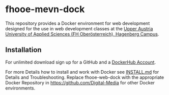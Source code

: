 # fhooe-mevn-dock

This repository provides a Docker environment for web development designed for the use in web development classes at the [Upper Austria University of Applied Sciences (FH Oberösterreich), Hagenberg Campus](https://www.fh-ooe.at/en/hagenberg-campus/).

## Installation

For unlimited download sign up for a GitHub and a [DockerHub Account](https://hub.docker.com/).

For more Details how to install and work with Docker see [INSTALL.md](https://github.com/Digital-Media/fhooe-web-dock/blob/main/INSTALL.md) for Details and Troubleshooting. Replace fhooe-web-dock with the appropriate Docker Repository in https://github.com/Digital-Media for other Docker environments.
